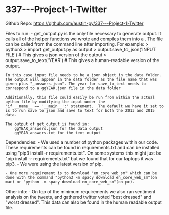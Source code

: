 # 337---Project-1-Twitter



Github Repo: https://github.com/austin-py/337---Project-1-Twitter

Files to run: 
    - get_output.py is the only file necessary to generate output. It calls all of the helper functions we wrote and compiles them into a . The file can be called from the command line after
    importing. For example: 
        > python3 
        > import get_output.py as output
        > output.save_to_json('INPUT FILE') # This gives a json version of the output 
        > output.save_to_text('YEAR') # This gives a human-readable version of the output. 

    In this case input file needs to be a json object in the data folder. The output will appear in the data folder as the file name that was given plus "_answers.json". The year for save_to_text needs to correspond to a ggYEAR.json file in the data folder

    Additionally, this file could easily be run from within the actual python file by modifying the input under the 
    "if __name__ == '__main__':" statement.  The default we have it set to is to run save to json and save to text for both the 2013 and 2015 data. 

    The output of get_output is found in: 
        ggYEAR_answers.json for the data output
        ggYEAR_answers.txt for the text output 

Dependencies: 
    - We used a number of python packages within our code. These requirements can be found in requirements.txt and can 
    be installed using "pip3 install -r requirements.txt". On some systems this might just be "pip install -r 
    requirements.txt" but we found that for our laptops it was pip3. 
    - We were using the latest version of pip. 

    - One more requirement is to download "en_core_web_sm" which can be done with the command "python3 -m spacy download en_core_web_sm"(on mac) or "python -m spacy download en_core_web_sm"(on pc).  


Other info: 
    -  On top of the minimum requirements we also ran sentiment analysis on the tweets, and gathered twitter voted "best 
    dressed" and "worst dressed". This data can also be found in the human readable output file. 